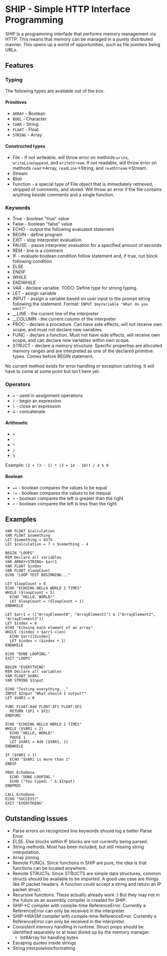 # SHIP - Simple HTTP Interface Programming

SHIP Is a programming interfade that performs memory management via HTTP. This means that memory can be managed in a purely distributed manner. This opens up a world of opportunities, such as file pointers being URLs.

## Features

### Typing

The following types are available out of the box.

#### Primitives

- `ARRAY` - Boolean
- `BOOL` - Character
- `CHAR` - String
- `FLOAT` - Float
- `STRING` - Array

#### Constructed types

- File - If not writeable, will throw error on methods `write`, `writeLine`/`append`, and `writeStream`. If not readable, will throw error on methods `read`->Array, `readLine`->String, and `readStream`->Stream.
- Stream
- Blob
- Function - a special type of File object that is immediately retrieved, stripped of comments, and stored. Will throw an error if the file contains anything beside comments and a single function.

### Keywords

- True - boolean "true" value
- False - boolean "false" value
- ECHO - output the following evaluated statement
- BEGIN - define program 
- EXIT - stop interpreter evaluation
- PAUSE - pause interpreter evaluation for a specified amount of seconds
- REM - line is a comment
- IF - evaluate boolean condition follow statement and, if true, run block following condition
- ELSE
- ENDIF
- WHILE
- ENDWHILE
- VAR - declare variable. TODO: Define type for strong typing.
- LET - assign variable
- INPUT - assign a variable based on user input to the prompt string following the statement. Format: `INPUT $myVariable "What do you want?"`
- __LINE - the current line of the interpreter
- __COLUMN - the current column of the interpreter
- PROC - declare a procedure. Can have side effects, will not receive own scope, and must not declare new variables.
- FUNC - declare a function. Must not have side effects, will receive own scope, and can declare new variables within own scope.
- STRUCT - declare a memory structure. Specific properties are allocated memory ranges and are interpreted as one of the declared primitive types. Comes before BEGIN statement.

No current method exists for error handling or exception catching. It will have to come at some point but isn't here yet.

### Operators

- `=` - used in assignment operations
- `(` - begin an expression
- `)` - close an expression
- `&` - concatenate

#### Arithmetic

- `+`
- `-`
- `*`
- `/`
- `%`

Example: `(2 + (3 - 1) * (3 + 14 - 10)) / 4 % 9`

#### Boolean

- `==` - boolean compares the values to be equal
- `!=` - boolean compares the values to be inequal
- `>` - boolean compares the left is greater than the right
- `<` - boolean compares the left is less than the right

## Examples

```
VAR FLOAT $calculation
VAR FLOAT $something
LET $something = 8375
LET $calculation = 7 + $something - 4
```

```
BEGIN "LOOPS"
REM Declare all variables
VAR ARRAY<STRING> $arr1
VAR FLOAT $index
VAR FLOAT $loopCount
ECHO "LOOP TEST BEGINNING..."

LET $loopCount = 0
ECHO "ECHOING HELLO WORLD 5 TIMES"
WHILE ($loopCount < 5)
  ECHO "HELLO, WORLD!"
  LET $loopCount = ($loopCount + 1)
ENDWHILE

LET $arr1 = (["ArrayElement0", "ArrayElement1"] & ["ArrayElement2", "ArrayElement3"])
LET $index = 0
ECHO "Echoing each element of an array"
WHILE ($index < $arr1->len)
  ECHO $arr1[$index]
  LET $index = ($index + 1)
ENDWHILE

ECHO "DONE LOOPING."
EXIT "LOOPS"
```

```
BEGIN "EVERYTHING"
REM Declare all variables
VAR FLOAT $VAR1
VAR STRING $Input

ECHO "Testing everything..."
INPUT $Input "What should I output?"
LET $VAR1 = 0

FUNC FLOAT:Add FLOAT:$F1 FLOAT:$F2
  RETURN ($F1 + $F2)
ENDFUNC

ECHO "ECHOING HELLO WORLD 2 TIMES"
WHILE ($VAR1 < 2)
  ECHO "HELLO, WORLD!"
  PAUSE 1
  LET $VAR1 = Add [$VAR1, 1]
ENDWHILE

IF ($VAR1 > 1)
  ECHO "$VAR1 is more than 1"
ENDIF

PROC EchoDone
  ECHO "DONE LOOPING."
  ECHO ("You typed: " & $Input)
ENDPROC

CALL EchoDone
ECHO "SUCCESS!"
EXIT "EVERYTHING"
```

## Outstanding Issues

- Parse errors on recognized line keywords should log a better Parse Error.
- ELSE. Else blocks within IF blocks are not currenlty being parsed.
- String methods. Most has been included, but still missing string interpolation.
- Array joining.
- Remote FUNCs. Since functions in SHIP are pure, the idea is that functions can be located anywhere.
- Remote STRUCTs. Since STRUCTS are simple data structures, common structs should be available to be imported. A good use case are things like IP packet headers. A function could accept a string and return an IP packet struct.
- Recursive functions. These actually already work :) But they may not in the future as an assembly compiler is created for SHIP.
- SHIP->C compiler with compile-time ReferenceError. Currently a ReferenceError can only be received in the interpreter.
- SHIP->WASM compiler with compile-time ReferenceError. Currently a ReferenceError can only be received in the interpreter.
- Consistent memory handling in runtime. Struct props should be identified separately or at least divied up by the memory manager.
  - Int8Array for handling bytes
- Escaping quotes inside strings
- String interpolation/formatting
